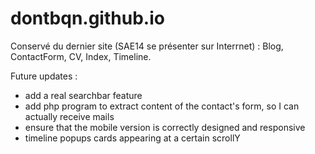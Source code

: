 # dontbqn.github.io

Conservé du dernier site (SAE14 se présenter sur Interrnet) : Blog, ContactForm, CV, Index, Timeline.

Future updates : 
  - add a real searchbar feature 
  - add php program to extract content of the contact's form, so I can actually receive mails
  - ensure that the mobile version is correctly designed and responsive
  - timeline popups cards appearing at a certain scrollY
